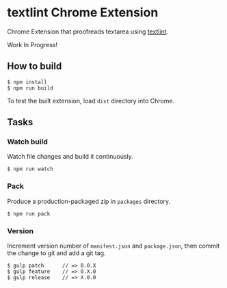 # textlint Chrome Extension

Chrome Extension that proofreads textarea using [textlint](http://textlint.github.io/).

Work In Progress!

## How to build

    $ npm install
    $ npm run build

To test the built extension, load `dist` directory into Chrome.

## Tasks

### Watch build

Watch file changes and build it continuously.

    $ npm run watch

### Pack

Produce a production-packaged zip in `packages` directory.

    $ npm run pack

### Version

Increment version number of `manifest.json` and `package.json`, then commit the change to git and add a git tag.

    $ gulp patch      // => 0.0.X
    $ gulp feature    // => 0.X.0
    $ gulp release    // => X.0.0
